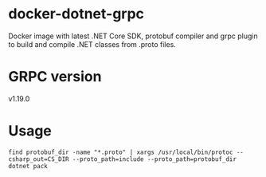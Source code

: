 # docker-dotnet-grpc

Docker image with latest .NET Core SDK, protobuf compiler and grpc plugin to build and compile .NET classes from .proto files.

# GRPC version

v1.19.0

# Usage

```
find protobuf_dir -name "*.proto" | xargs /usr/local/bin/protoc --csharp_out=CS_DIR --proto_path=include --proto_path=protobuf_dir
dotnet pack
```

